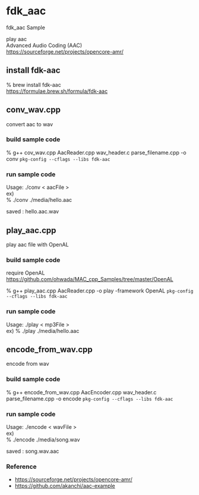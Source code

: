 fdk_aac
===============

fdk_aac Sample <br/>

play aac  <br/>
Advanced Audio Coding (AAC) <br/>
https://sourceforge.net/projects/opencore-amr/  <br/>

## install fdk-aac
% brew install fdk-aac <br/>
https://formulae.brew.sh/formula/fdk-aac <br/>

## conv_wav.cpp
convert aac to wav <br/>

### build sample code 
% g++ cov_wav.cpp AacReader.cpp  wav_header.c parse_filename.cpp -o conv `pkg-config --cflags --libs fdk-aac`  <br/>

### run sample code 
Usage: ./conv \< aacFile \> <br/> 
ex) <br/>
%  ./conv ./media/hello.aac <br/> 

saved :  hello.aac.wav <br/>


## play_aac.cpp <br/>
play aac file with OpenAL <br/>

### build sample code 
require OpenAL <br/>
https://github.com/ohwada/MAC_cpp_Samples/tree/master/OpenAL <br/>

% g++ play_aac.cpp AacReader.cpp -o play -framework OpenAL `pkg-config --cflags --libs fdk-aac` <br/>

### run sample code 
Usage: ./play \< mp3File \> <br/>
ex)
% ./play ./media/hello.aac <br/>



## encode_from_wav.cpp
encode from wav <br/>

### build sample code 
% g++  encode_from_wav.cpp AacEncoder.cpp  wav_header.c parse_filename.cpp  -o encode `pkg-config --cflags --libs fdk-aac`  <br/> 


### run sample code 
Usage: ./encode \< wavFile \> <br/> 
ex) <br/>
%  ./encode ./media/song.wav <br/> 

saved :  song.wav.aac <br/>


### Reference <br/>
- https://sourceforge.net/projects/opencore-amr/
- https://github.com/akanchi/aac-example



